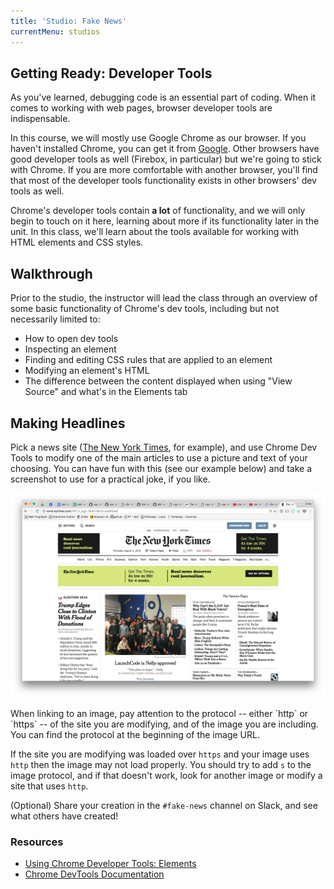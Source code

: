 ```yaml
---
title: 'Studio: Fake News'
currentMenu: studios
---
```


## Getting Ready: Developer Tools

As you've learned, debugging code is an essential part of coding. When it comes to working with web pages, browser developer tools are indispensable.

In this course, we will mostly use Google Chrome as our browser. If you haven't installed Chrome, you can get it from [Google](https://www.google.com/chrome/browser/desktop/). Other browsers have good developer tools as well (Firebox, in particular) but we're going to stick with Chrome. If you are more comfortable with another browser, you'll find that most of the developer tools functionality exists in other browsers' dev tools as well.

Chrome's developer tools contain **a lot** of functionality, and we will only begin to touch on it here, learning about more if its functionality later in the unit. In this class, we'll learn about the tools available for working with HTML elements and CSS styles.

## Walkthrough

Prior to the studio, the instructor will lead the class through an overview of some basic functionality of Chrome's dev tools, including but not necessarily limited to:
- How to open dev tools
- Inspecting an element
- Finding and editing CSS rules that are applied to an element
- Modifying an element's HTML
- The difference between the content displayed when using "View Source" and what's in the Elements tab

## Making Headlines

Pick a news site ([The New York Times](https://www.nytimes.com/), for example), and use Chrome Dev Tools to modify one of the main articles to use a picture and text of your choosing. You can have fun with this (see our example below) and take a screenshot to use for a practical joke, if you like.

![Nelly / LC in NYT](lc-nelly-nyt.png)

<aside class="aside-warning" markdown="1">
When linking to an image, pay attention to the protocol -- either `http` or `https` -- of the site you are modifying, and of the image you are including. You can find the protocol at the beginning of the image URL.

If the site you are modifying was loaded over `https` and your image uses `http` then the image may not load properly. You should try to add `s` to the image protocol, and if that doesn't work, look for another image or modify a site that uses `http`.
</aside>

(Optional) Share your creation in the `#fake-news` channel on Slack, and see what others have created!

### Resources

* [Using Chrome Developer Tools: Elements](https://www.youtube.com/watch?v=nV9PLPFTnkE)
* [Chrome DevTools Documentation](https://developers.google.com/web/tools/chrome-devtools/)
